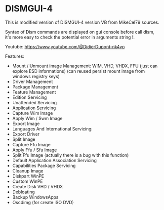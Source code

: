 # DISMGUI-4
This is modified version of DISMGUI-4 version VB from MikeCel79 sources.

Syntax of Dism commands are displayed on gui console before call dism, it's more easy to check the potential error in arguments string !.

Youtube:
https://www.youtube.com/@DidierDupont-nk4vp

Features:
- Mount / Unmount image Management: WIM, VHD, VHDX, FFU (just can explore ESD informations)
  (can reused persist mount image from windows registry keys)
- Driver Management
- Package Management
- Feature Management
- Edition Servicing
- Unattended Servicing
- Application Servicing
- Capture Wim Image
- Apply Wim / Swm Image
- Export Image
- Languages And International Servicing
- Export Driver
- Split Image
- Capture Ffu Image
- Apply Ffu / Sfu Image
- Split Ffu Image (actually there is a bug with this function)
- Default Application Association Servicing
- Capabilities Package Servicing
- Cleanup Image
- Diskpart WinPE
- Custom WinPE
- Create Disk VHD / VHDX
- Debloating
- Backup WindowsApps
- Oscdimg (for create ISO DVD)
